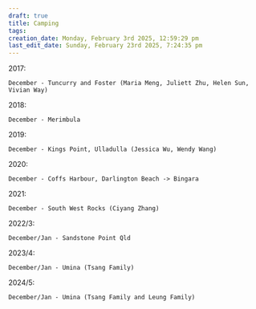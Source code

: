 ```yaml
---
draft: true
title: Camping
tags:
creation_date: Monday, February 3rd 2025, 12:59:29 pm
last_edit_date: Sunday, February 23rd 2025, 7:24:35 pm
---
```


2017:

	December - Tuncurry and Foster (Maria Meng, Juliett Zhu, Helen Sun, Vivian Way)

2018:

	December - Merimbula

2019:

	December - Kings Point, Ulladulla (Jessica Wu, Wendy Wang)

2020:

	December - Coffs Harbour, Darlington Beach -> Bingara

2021:

	December - South West Rocks (Ciyang Zhang)

2022/3:

	December/Jan - Sandstone Point Qld

2023/4:

	December/Jan - Umina (Tsang Family)

2024/5:

	December/Jan - Umina (Tsang Family and Leung Family)
